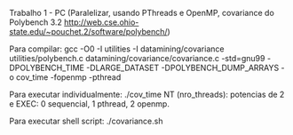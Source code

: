 Trabalho 1 - PC
(Paralelizar, usando PThreads e OpenMP, covariance do Polybench 3.2 <http://web.cse.ohio-state.edu/~pouchet.2/software/polybench/>)

Para compilar:
gcc -O0 -I utilities -I datamining/covariance utilities/polybench.c datamining/covariance/covariance.c -std=gnu99 -DPOLYBENCH_TIME -DLARGE_DATASET -DPOLYBENCH_DUMP_ARRAYS -o cov_time -fopenmp -pthread

Para executar individualmente:
./cov_time <NT> <EXEC>
   NT (nro_threads): potencias de 2 e 
   EXEC: 0 sequencial, 1 pthread, 2 openmp.

Para executar shell script:
./covariance.sh
